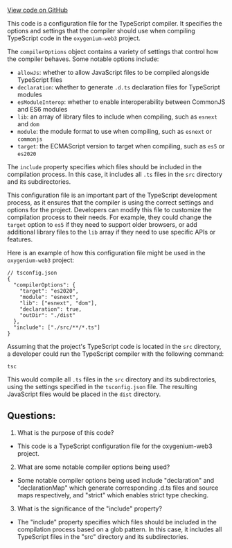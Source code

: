 [View code on GitHub](https://github.com/oxygenium/oxygenium-web3/packages/walletconnect/tsconfig.json)

This code is a configuration file for the TypeScript compiler. It specifies the options and settings that the compiler should use when compiling TypeScript code in the `oxygenium-web3` project. 

The `compilerOptions` object contains a variety of settings that control how the compiler behaves. Some notable options include:
- `allowJs`: whether to allow JavaScript files to be compiled alongside TypeScript files
- `declaration`: whether to generate `.d.ts` declaration files for TypeScript modules
- `esModuleInterop`: whether to enable interoperability between CommonJS and ES6 modules
- `lib`: an array of library files to include when compiling, such as `esnext` and `dom`
- `module`: the module format to use when compiling, such as `esnext` or `commonjs`
- `target`: the ECMAScript version to target when compiling, such as `es5` or `es2020`

The `include` property specifies which files should be included in the compilation process. In this case, it includes all `.ts` files in the `src` directory and its subdirectories.

This configuration file is an important part of the TypeScript development process, as it ensures that the compiler is using the correct settings and options for the project. Developers can modify this file to customize the compilation process to their needs. For example, they could change the `target` option to `es5` if they need to support older browsers, or add additional library files to the `lib` array if they need to use specific APIs or features.

Here is an example of how this configuration file might be used in the `oxygenium-web3` project:

```
// tsconfig.json
{
  "compilerOptions": {
    "target": "es2020",
    "module": "esnext",
    "lib": ["esnext", "dom"],
    "declaration": true,
    "outDir": "./dist"
  },
  "include": ["./src/**/*.ts"]
}
```

Assuming that the project's TypeScript code is located in the `src` directory, a developer could run the TypeScript compiler with the following command:

```
tsc
```

This would compile all `.ts` files in the `src` directory and its subdirectories, using the settings specified in the `tsconfig.json` file. The resulting JavaScript files would be placed in the `dist` directory.
## Questions: 
 1. What is the purpose of this code?
- This code is a TypeScript configuration file for the oxygenium-web3 project.

2. What are some notable compiler options being used?
- Some notable compiler options being used include "declaration" and "declarationMap" which generate corresponding .d.ts files and source maps respectively, and "strict" which enables strict type checking.

3. What is the significance of the "include" property?
- The "include" property specifies which files should be included in the compilation process based on a glob pattern. In this case, it includes all TypeScript files in the "src" directory and its subdirectories.